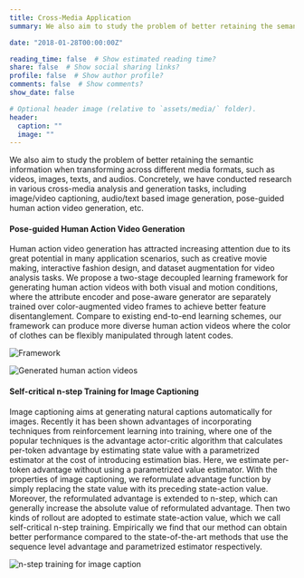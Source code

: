 ```yaml
---
title: Cross-Media Application
summary: We also aim to study the problem of better retaining the semantic information when transforming across different media formats, such as videos, images, texts, and audios. Concretely, we have conducted research in various cross-media analysis and generation tasks, including image/video captioning, audio/text based image generation, pose-guided human action video generation, etc.

date: "2018-01-28T00:00:00Z"

reading_time: false  # Show estimated reading time?
share: false  # Show social sharing links?
profile: false  # Show author profile?
comments: false  # Show comments?
show_date: false

# Optional header image (relative to `assets/media/` folder).
header:
  caption: ""
  image: ""
---
```


We also aim to study the problem of better retaining the semantic information when transforming across different media formats, such as videos, images, texts, and audios. Concretely, we have conducted research in various cross-media analysis and generation tasks, including image/video captioning, audio/text based image generation, pose-guided human action video generation, etc.

#### Pose-guided Human Action Video Generation

Human action video generation has attracted increasing attention due to its great potential in many application scenarios, such as creative movie making, interactive fashion design, and dataset augmentation for video analysis tasks. We propose a two-stage decoupled learning framework for generating human action videos with both visual and motion conditions, where the attribute encoder and pose-aware generator are separately trained over color-augmented video frames to achieve better feature disentanglement. Compare to existing end-to-end learning schemes, our framework can produce more diverse human action videos where the color of clothes can be flexibly manipulated through latent codes.

![Framework](human_gen.png "Framework")

![Generated human action videos](human_gen_video.png "Generated human action videos")

#### Self-critical n-step Training for Image Captioning

Image captioning aims at generating natural captions automatically for images. Recently it has been shown advantages of incorporating techniques from reinforcement learning into training, where one of the popular techniques is the advantage actor-critic algorithm that calculates per-token advantage by estimating state value with a parametrized estimator at the cost of introducing estimation bias. Here, we estimate per-token advantage without using a parametrized value estimator. With the properties of image captioning, we reformulate advantage function by simply replacing the state value with its preceding state-action value. Moreover, the reformulated advantage is extended to n-step, which can generally increase the absolute value of reformulated advantage. Then two kinds of rollout are adopted to estimate state-action value, which we call self-critical n-step training. Empirically we find that our method can obtain better performance compared to the state-of-the-art methods that use the sequence level advantage and parametrized estimator respectively.

![n-step training for image caption](image_caption.png "n-step training for image caption")
 